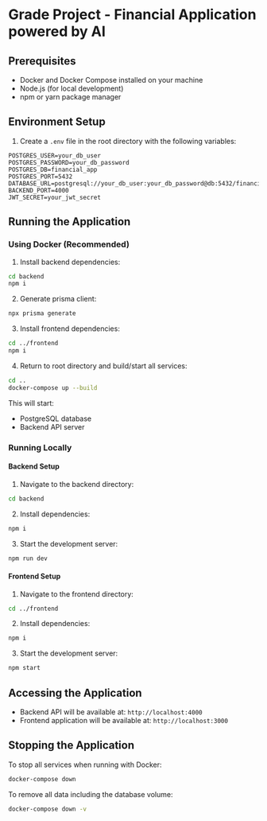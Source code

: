 # Grade Project - Financial Application powered by AI

## Prerequisites

- Docker and Docker Compose installed on your machine
- Node.js (for local development)
- npm or yarn package manager

## Environment Setup

1. Create a `.env` file in the root directory with the following variables:
```env
POSTGRES_USER=your_db_user
POSTGRES_PASSWORD=your_db_password
POSTGRES_DB=financial_app
POSTGRES_PORT=5432
DATABASE_URL=postgresql://your_db_user:your_db_password@db:5432/financial_app
BACKEND_PORT=4000
JWT_SECRET=your_jwt_secret
```

## Running the Application

### Using Docker (Recommended)

1. Install backend dependencies:
```bash
cd backend
npm i
```

2. Generate prisma client:
```bash
npx prisma generate
```

3. Install frontend dependencies:
```bash
cd ../frontend
npm i
```

4. Return to root directory and build/start all services:
```bash
cd ..
docker-compose up --build
```

This will start:
- PostgreSQL database
- Backend API server

### Running Locally

#### Backend Setup

1. Navigate to the backend directory:
```bash
cd backend
```

2. Install dependencies:
```bash
npm i
```

3. Start the development server:
```bash
npm run dev
```

#### Frontend Setup

1. Navigate to the frontend directory:
```bash
cd ../frontend
```

2. Install dependencies:
```bash
npm i
```

3. Start the development server:
```bash
npm start
```

## Accessing the Application

- Backend API will be available at: `http://localhost:4000`
- Frontend application will be available at: `http://localhost:3000`

## Stopping the Application

To stop all services when running with Docker:
```bash
docker-compose down
```

To remove all data including the database volume:
```bash
docker-compose down -v
```

